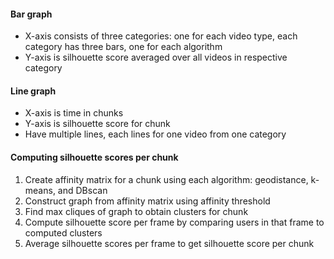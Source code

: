 #### Bar graph

- X-axis consists of three categories: one for each video type, each category has three bars, one for each algorithm
- Y-axis is silhouette score averaged over all videos in respective category

#### Line graph

- X-axis is time in chunks
- Y-axis is silhouette score for chunk
- Have multiple lines, each lines for one video from one category

#### Computing silhouette scores per chunk

1. Create affinity matrix for a chunk using each algorithm: geodistance, k-means, and DBscan
2. Construct graph from affinity matrix using affinity threshold
3. Find max cliques of graph to obtain clusters for chunk
4. Compute silhouette score per frame by comparing users in that frame to computed clusters
5. Average silhouette scores per frame to get silhouette score per chunk